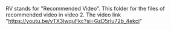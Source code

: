 RV stands for "Recommended Video".
This folder for the files of recommended video in video 2.
The video link "https://youtu.be/vTX3IwquFkc?si=GzD5rlu72b_4ekci"